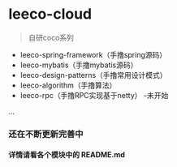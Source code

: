 # leeco-cloud

> 自研coco系列 

+ leeco-spring-framework（手撸spring源码） 
+ leeco-mybatis（手撸mybatis源码）
+ leeco-design-patterns（手撸常用设计模式）
+ leeco-algorithm（手撸算法）
+ leeco-rpc（手撸RPC实现基于netty） -未开始

...

### 还在不断更新完善中 
#### 详情请看各个模块中的 README.md
